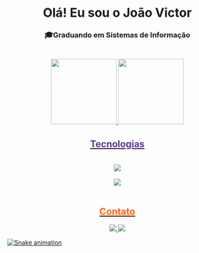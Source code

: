 <div align="center">
 <h1>Olá! Eu sou o João Victor</h1>
 <h3>🎓Graduando em Sistemas de Informação</h3>

#

</div>

 <div align="center">
  <a href="https://github.com/joaovmscosta">
   <img height="150em" src="https://github-readme-stats.vercel.app/api/top-langs/?username=joaovmscosta&layout=compact&langs_count=7&theme=gotham&text_color=0d0d0&title_color=FF6000&hide_border=none&bg_color=E8E2E2&custom_title=Linguagens%20Ativas"/>
   <img height="150em" src="https://github-readme-stats.vercel.app/api?username=joaovmscosta&theme=gotham&show_icons=true&icon_color=5D3891&text_color=0d0d0d&title_color=FF6000&hide_border=none&bg_color=E8E2E2&custom_title=Joao%20Victor%20GitHub%20Estatísticas"/>
</div>

 <div align="center">
  <h2 style="color: #5D3891">Tecnologias</h2>
 </div>

<div align="center"><br>
 <img src="https://skillicons.dev/icons?i=html,css,js,sass,figma,xd,bootstrap,react,ts,vue,wordpress" /><br><br>

 <img src="https://skillicons.dev/icons?i=git,vscode,python,mysql" />
</div><br>

<div align="center">
  <h2 style="color: #FF6000">Contato</h2>
 </div>

 <div align="center">
  <a href = "mailto:contato.dev.jvcosta@gmail.com" target="_blank">
  <img src="https://img.shields.io/badge/Gmail-FF0000?style=for-the-badge&logo=gmail&logoColor=black"</a>
  <a href="https://www.linkedin.com/in/jvmscosta/" target="_blank">
  <img src="https://img.shields.io/badge/LinkedIn-0a66c2?style=for-the-badge&logo=linkedin&logoColor=black"</a> 
</div>

![Snake animation](https://github.com/joaovmscosta/joaovmscosta/blob/output/github-contribution-grid-snake.svg)
